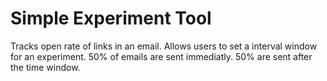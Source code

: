 # Simple Experiment Tool

Tracks open rate of links in an email. 
Allows users to set a interval window for an experiment. 
50% of emails are sent immediatly. 50% are sent after the time window.

